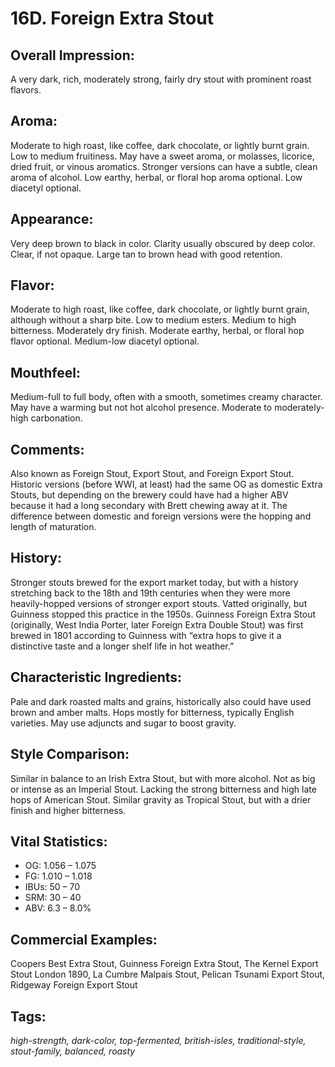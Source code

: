 # 16D. Foreign Extra Stout

## Overall Impression: 

A very dark, rich, moderately strong, fairly dry stout with prominent roast flavors.

## Aroma: 

Moderate to high roast, like coffee, dark chocolate, or lightly burnt grain. Low to medium fruitiness. May have a sweet aroma, or molasses, licorice, dried fruit, or vinous aromatics. Stronger versions can have a subtle, clean aroma of alcohol. Low earthy, herbal, or floral hop aroma optional. Low diacetyl optional.

## Appearance: 

Very deep brown to black in color. Clarity usually obscured by deep color. Clear, if not opaque. Large tan to brown head with good retention.

## Flavor: 

Moderate to high roast, like coffee, dark chocolate, or lightly burnt grain, although without a sharp bite. Low to medium esters. Medium to high bitterness. Moderately dry finish. Moderate earthy, herbal, or floral hop flavor optional. Medium-low diacetyl optional.

## Mouthfeel: 

Medium-full to full body, often with a smooth, sometimes creamy character. May have a warming but not hot alcohol presence. Moderate to moderately-high carbonation.

## Comments: 

Also known as Foreign Stout, Export Stout, and Foreign Export Stout. Historic versions (before WWI, at least) had the same OG as domestic Extra Stouts, but depending on the brewery could have had a higher ABV because it had a long secondary with Brett chewing away at it. The difference between domestic and foreign versions were the hopping and length of maturation. 

## History: 

Stronger stouts brewed for the export market today, but with a history stretching back to the 18th and 19th centuries when they were more heavily-hopped versions of stronger export stouts. Vatted originally, but Guinness stopped this practice in the 1950s. Guinness Foreign Extra Stout (originally, West India Porter, later Foreign Extra Double Stout) was first brewed in 1801 according to Guinness with “extra hops to give it a distinctive taste and a longer shelf life in hot weather.” 

## Characteristic Ingredients: 

Pale and dark roasted malts and grains, historically also could have used brown and amber malts. Hops mostly for bitterness, typically English varieties. May use adjuncts and sugar to boost gravity.

## Style Comparison: 

Similar in balance to an Irish Extra Stout, but with more alcohol. Not as big or intense as an Imperial Stout. Lacking the strong bitterness and high late hops of American Stout. Similar gravity as Tropical Stout, but with a drier finish and higher bitterness.

## Vital Statistics:	

- OG:	1.056 – 1.075
- FG:	1.010 – 1.018
- IBUs:	50 – 70	
- SRM:	30 – 40	
- ABV:	6.3 – 8.0%

## Commercial Examples: 

Coopers Best Extra Stout, Guinness Foreign Extra Stout, The Kernel Export Stout London 1890, La Cumbre Malpais Stout, Pelican Tsunami Export Stout, Ridgeway Foreign Export Stout

## Tags: 

_high-strength, dark-color, top-fermented, british-isles, traditional-style, stout-family, balanced, roasty_
